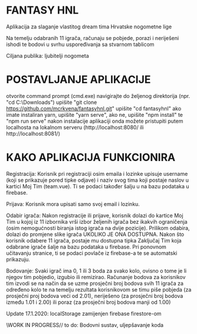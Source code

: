 # FANTASY HNL
Aplikacija za slaganje vlastitog dream tima Hrvatske nogometne lige

Na temelju odabranih 11 igrača, računaju se pobjede, porazi i neriješeni ishodi te bodovi u svrhu uspoređivanja sa stvarnom tablicom

Ciljana publika: ljubitelji nogometa

# POSTAVLJANJE APLIKACIJE
otvorite command prompt (cmd.exe)
navigirajte do željenog direktorija (npr. "cd C:\Downloads")
upišite "git clone https://github.com/mcrkvena/fantasyhnl.git"
upišite "cd fantasyhnl"
ako imate instaliran yarn, upišite "yarn serve", ako ne, upišite "npm install" te "npm run serve" nakon instalacije
aplikaciji onda možete pristupiti putem localhosta na lokalnom serveru (http://localhost:8080/ ili http://localhost:8081/)
# KAKO APLIKACIJA FUNKCIONIRA
Registracija: Korisnik pri registraciji osim emaila i lozinke upisuje username (koji se prikazuje pored tipke odjave) i naziv svog tima koji postaje naslov u kartici Moj Tim (team.vue). Ti se podaci također šalju u na bazu podataka u firebase.

Prijava: Korisnik mora upisati samo svoj email i lozinku.

Odabir igrača: Nakon registracije ili prijave, korisnik dolazi do kartice Moj Tim u kojoj iz 11 izbornika vrši izbor željenih igrača bez ikakvih ograničenja (osim nemogućnosti biranja istog igrača na dvije pozicije). Prilikom odabira, dolazi do promjene slike igrača UKOLIKO JE ONA DOSTUPNA. Nakon što korisnik odabere 11 igrača, postaje mu dostupna tipka Zaključaj Tim koja odabrane igrače šalje na bazu podataka u firebase. Pri ponovnom učitavanju stranice, ti se podaci povlače iz firebase-a te se automatski prikazuju.

Bodovanje: Svaki igrač ima 0, 1 ili 3 boda za svako kolo, ovisno o tome je li njegov tim pobjedio, izgubio ili remizirao. Računanje bodova za korisnikov tim izvodi se na način da se uzme prosječni broj bodova svih 11 igrača za određeno kolo te na temelju rezultata korisnikovom se timu piše pobjeda (za prosječni proj bodova veći od 2.01), neriješeno (za prosječni broj bodova između 1.01 i 2.00) ili poraz (za prosječni broj bodova manji od 1.00)

Update 17.1.2020: localStorage zamijenjen firebase firestore-om

\WORK IN PROGRESS// to do: Bodovni sustav, uljepšavanje koda

